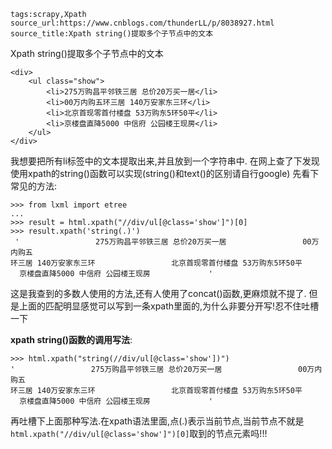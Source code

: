 ```
tags:scrapy,Xpath
source_url:https://www.cnblogs.com/thunderLL/p/8038927.html
source_title:Xpath string()提取多个子节点中的文本
```

Xpath string()提取多个子节点中的文本
```
<div>
    <ul class="show">
        <li>275万购昌平邻铁三居 总价20万买一居</li>
        <li>00万内购五环三居 140万安家东三环</li>
        <li>北京首现零首付楼盘 53万购东5环50平</li>
        <li>京楼盘直降5000 中信府 公园楼王现房</li>
    </ul>
</div>
```

我想要把所有li标签中的文本提取出来,并且放到一个字符串中.
在网上查了下发现使用xpath的string()函数可以实现(string()和text()的区别请自行google)
先看下常见的方法:

```
>>> from lxml import etree
...
>>> result = html.xpath("//div/ul[@class='show']")[0]
>>> result.xpath('string(.)')
 '                 275万购昌平邻铁三居 总价20万买一居                 00万内购五
环三居 140万安家东三环                 北京首现零首付楼盘 53万购东5环50平
  京楼盘直降5000 中信府 公园楼王现房             '
```

这是我查到的多数人使用的方法,还有人使用了concat()函数,更麻烦就不提了.
但是上面的匹配明显感觉可以写到一条xpath里面的,为什么非要分开写!忍不住吐槽一下


**xpath string()函数的调用写法**:

```
>>> html.xpath("string(//div/ul[@class='show'])")
'                 275万购昌平邻铁三居 总价20万买一居                 00万内购五
环三居 140万安家东三环                 北京首现零首付楼盘 53万购东5环50平
  京楼盘直降5000 中信府 公园楼王现房             '
```

再吐槽下上面那种写法.在xpath语法里面,点(.)表示当前节点,当前节点不就是`html.xpath("//div/ul[@class='show']")[0]`取到的节点元素吗!!!

